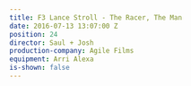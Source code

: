 ```yaml
---
title: F3 Lance Stroll - The Racer, The Man
date: 2016-07-13 13:07:00 Z
position: 24
director: Saul + Josh
production-company: Agile Films
equipment: Arri Alexa
is-shown: false
---
```


